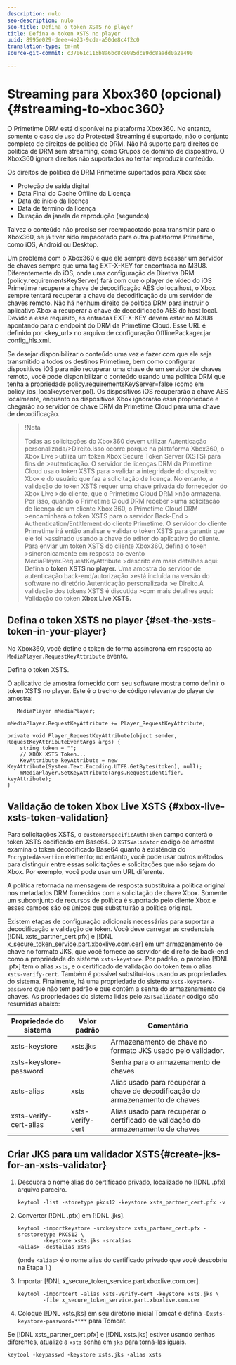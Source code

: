 ```yaml
---
description: nulo
seo-description: nulo
seo-title: Defina o token XSTS no player
title: Defina o token XSTS no player
uuid: 8995e029-deee-4e23-9cda-a50de8c4f2c0
translation-type: tm+mt
source-git-commit: c37061c116b8a6bc8ce085dc89dc8aadd0a2e490

---
```



# Streaming para Xbox360 (opcional) {#streaming-to-xboc360}

O Primetime DRM está disponível na plataforma Xbox360. No entanto, somente o caso de uso do Protected Streaming é suportado, não o conjunto completo de direitos de política de DRM. Não há suporte para direitos de política de DRM sem streaming, como Grupos de domínio de dispositivo. O Xbox360 ignora direitos não suportados ao tentar reproduzir conteúdo.

Os direitos de política de DRM Primetime suportados para Xbox são:
* Proteção de saída digital
* Data Final do Cache Offline da Licença
* Data de início da licença
* Data de término da licença
* Duração da janela de reprodução (segundos)

Talvez o conteúdo não precise ser reempacotado para transmitir para o Xbox360, se já tiver sido empacotado para outra plataforma Primetime, como iOS, Android ou Desktop.

Um problema com o Xbox360 é que ele sempre deve acessar um servidor de chaves sempre que uma tag EXT-X-KEY for encontrada no M3U8. Diferentemente do iOS, onde uma configuração de Diretiva DRM (policy.requirementsKeyServer) fará com que o player de vídeo do iOS Primetime recupere a chave de decodificação AES do localhost, o Xbox sempre tentará recuperar a chave de decodificação de um servidor de chaves remoto. Não há nenhum direito de política DRM para instruir o aplicativo Xbox a recuperar a chave de decodificação AES do host local. Devido a esse requisito, as entradas EXT-X-KEY devem estar no M3U8 apontando para o endpoint do DRM da Primetime Cloud. Esse URL é definido por &lt;key_url> no arquivo de configuração OfflinePackager.jar config_hls.xml.

Se desejar disponibilizar o conteúdo uma vez e fazer com que ele seja transmitido a todos os destinos Primetime, bem como configurar dispositivos iOS para não recuperar uma chave de um servidor de chaves remoto, você pode disponibilizar o conteúdo usando uma política DRM que tenha a propriedade policy.requirementsKeyServer=false (como em policy_ios_localkeyserver.pol). Os dispositivos iOS recuperarão a chave AES localmente, enquanto os dispositivos Xbox ignorarão essa propriedade e chegarão ao servidor de chave DRM da Primetime Cloud para uma chave de decodificação.

>!Nota
>
>Todas as solicitações do Xbox360 devem utilizar Autenticação personalizada/>Direito.Isso ocorre porque na plataforma Xbox360, o Xbox Live >utiliza um token Xbox Secure Token Server (XSTS) para fins de >autenticação.
>O servidor de licenças DRM da Primetime Cloud usa o token XSTS para >validar a integridade do dispositivo Xbox e do usuário que faz a solicitação de licença. No entanto, a validação do token XSTS requer uma chave privada do fornecedor do Xbox Live >do cliente, que o Primetime Cloud DRM >não armazena. Por isso, quando o Primetime Cloud DRM receber >uma solicitação de licença de um cliente Xbox 360, o Primetime Cloud DRM >encaminhará o token XSTS para o servidor Back-End > Authentication/Entitlement do cliente Primetime. O servidor do cliente Primetime
>irá então analisar e validar o token XSTS para garantir que ele foi >assinado usando a chave do editor do aplicativo do cliente.
>Para enviar um token XSTS do cliente Xbox360, defina o token >sincronicamente em resposta ao evento MediaPlayer.RequestKeyAttribute >descrito em mais detalhes aqui: Defina **o token XSTS no player.** Uma amostra do servidor de autenticação back-end/autorização >está incluída na versão do software no diretório Autenticação personalizada >e Direito.A validação dos tokens XSTS é discutida >com mais detalhes aqui: Validação do token **Xbox Live XSTS.**


## Defina o token XSTS no player {#set-the-xsts-token-in-your-player}

No Xbox360, você define o token de forma assíncrona em resposta ao `MediaPlayer.RequestKeyAttribute` evento.

Defina o token XSTS.

O aplicativo de amostra fornecido com seu software mostra como definir o token XSTS no player. Este é o trecho de código relevante do player de amostra:

```
   MediaPlayer mMediaPlayer;  
 
mMediaPlayer.RequestKeyAttribute += Player_RequestKeyAttribute;  
 
private void Player_RequestKeyAttribute(object sender, RequestKeyAttributeEventArgs args) {  
    string token = "";  
    // XBOX XSTS Token...  
    KeyAttribute keyAttribute = new KeyAttribute(System.Text.Encoding.UTF8.GetBytes(token), null);  
    mMediaPlayer.SetKeyAttribute(args.RequestIdentifier, keyAttribute);  
} 
```

## Validação de token Xbox Live XSTS {#xbox-live-xsts-token-validation}

Para solicitações XSTS, o `customerSpecificAuthToken` campo conterá o token XSTS codificado em Base64. O `XSTSValidator` código de amostra examina o token decodificado Base64 quanto à existência do `EncryptedAssertion` elemento; no entanto, você pode usar outros métodos para distinguir entre essas solicitações e solicitações que não sejam do Xbox. Por exemplo, você pode usar um URL diferente.

A política retornada na mensagem de resposta substituirá a política original nos metadados DRM fornecidos com a solicitação de chave Xbox. Somente um subconjunto de recursos de política é suportado pelo cliente Xbox e esses campos são os únicos que substituirão a política original.

Existem etapas de configuração adicionais necessárias para suportar a decodificação e validação de token. Você deve carregar as credenciais [!DNL xsts_partner_cert.pfx] e [!DNL x_secure_token_service.part.xboxlive.com.cer] em um armazenamento de chave no formato JKS, que você fornece ao servidor de direito de back-end como a propriedade do sistema `xsts-keystore`. Por padrão, o parceiro [!DNL .pfx] tem o alias `xsts`, e o certificado de validação do token tem o alias `xsts-verify-cert`. Também é possível substituí-los usando as propriedades do sistema. Finalmente, há uma propriedade do sistema `xsts-keystore-password` que não tem padrão e que contém a senha do armazenamento de chaves. As propriedades do sistema lidas pelo `XSTSValidator` código são resumidas abaixo:

| Propriedade do sistema | Valor padrão | Comentário |
|---|---|---|
| xsts-keystore | xsts.jks | Armazenamento de chave no formato JKS usado pelo validador. |
| xsts-keystore-password |  | Senha para o armazenamento de chaves |
| xsts-alias | xsts | Alias usado para recuperar a chave de decodificação do armazenamento de chaves |
| xsts-verify-cert-alias | xsts-verify-cert | Alias usado para recuperar o certificado de validação do armazenamento de chaves |

## Criar JKS para um validador XSTS{#create-jks-for-an-xsts-validator}

1. Descubra o nome alias do certificado privado, localizado no [!DNL .pfx] arquivo parceiro.

   ```
   keytool -list -storetype pkcs12 -keystore xsts_partner_cert.pfx -v 
   ```

1. Converter [!DNL .pfx] em [!DNL .jks].

   ```
   keytool -importkeystore -srckeystore xsts_partner_cert.pfx -srcstoretype PKCS12 \  
           -keystore xsts.jks -srcalias  
   <alias> -destalias xsts
   ```

   (onde `<alias>` é o nome alias do certificado privado que você descobriu na Etapa 1.)
1. Importar [!DNL x_secure_token_service.part.xboxlive.com.cer].

   ```
   keytool -importcert -alias xsts-verify-cert -keystore xsts.jks \  
           -file x_secure_token_service.part.xboxlive.com.cer 
   ```

1. Coloque [!DNL xsts.jks] em seu diretório inicial Tomcat e defina `-Dxsts-keystore-password=****` para Tomcat.

Se [!DNL xsts_partner_cert.pfx] e [!DNL xsts.jks] estiver usando senhas diferentes, atualize a `xsts` senha em `jks` para torná-las iguais.

```
keytool -keypasswd -keystore xsts.jks -alias xsts 
```
